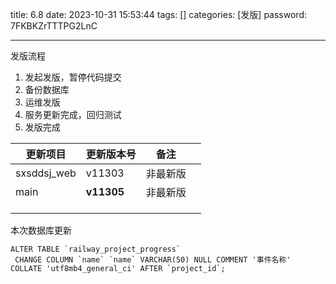 title: 6.8 
date: 2023-10-31 15:53:44 
tags: []
categories: [发版]
password: 7FKBKZrTTTPG2LnC

---
 <!--more-->
发版流程

1. 发起发版，暂停代码提交
2. 备份数据库
3. 运维发版
4. 服务更新完成，回归测试
5. 发版完成

| 更新项目    | 更新版本号 | 备注     |      |
| ----------- | ---------- | -------- | ---- |
| sxsddsj_web | v11303     | 非最新版 |      |
| main        | **v11305** | 非最新版 |      |
|             |            |          |      |
|             |            |          |      |
|             |            |          |      |

本次数据库更新

```
ALTER TABLE `railway_project_progress`
 CHANGE COLUMN `name` `name` VARCHAR(50) NULL COMMENT '事件名称' COLLATE 'utf8mb4_general_ci' AFTER `project_id`;
```

